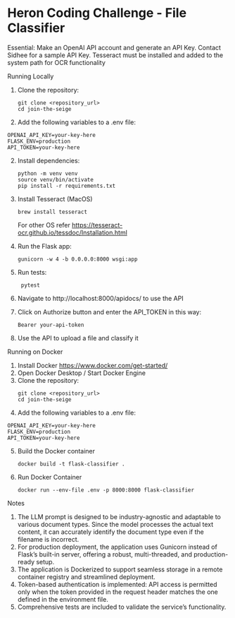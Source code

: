 # Heron Coding Challenge - File Classifier

Essential:
Make an OpenAI API account and generate an API Key. 
Contact Sidhee for a sample API Key.
Tesseract must be installed and added to the system path for OCR functionality

Running Locally

1. Clone the repository:
    ```shell
    git clone <repository_url>
    cd join-the-seige
    ```

2. Add the following variables to a .env file:

```
OPENAI_API_KEY=your-key-here
FLASK_ENV=production
API_TOKEN=your-key-here
```
2. Install dependencies:
    ```shell
    python -m venv venv
    source venv/bin/activate
    pip install -r requirements.txt
    ```
3. Install Tesseract (MacOS)
    ```
    brew install tesseract 
    ```
    For other OS refer https://tesseract-ocr.github.io/tessdoc/Installation.html

3. Run the Flask app:
    ```shell
    gunicorn -w 4 -b 0.0.0.0:8000 wsgi:app
    ```

4. Run tests:
   ```shell
    pytest
    ```

5. Navigate to http://localhost:8000/apidocs/  to use the API

6. Click on Authorize button and enter the API_TOKEN in this way:
    ```
    Bearer your-api-token
    ```

7. Use the API to upload a file and classify it


Running on Docker

1. Install Docker https://www.docker.com/get-started/
2. Open Docker Desktop / Start Docker Engine
3. Clone the repository:
    ```shell
    git clone <repository_url>
    cd join-the-seige
    ```
4. Add the following variables to a .env file:

```
OPENAI_API_KEY=your-key-here
FLASK_ENV=production
API_TOKEN=your-key-here
```

5. Build the Docker container
    ```
    docker build -t flask-classifier .

    ```
6. Run Docker Container
   ```
   docker run --env-file .env -p 8000:8000 flask-classifier
   ```


Notes
1. The LLM prompt is designed to be industry-agnostic and adaptable to various document types. Since the model processes the actual text content, it can accurately identify the document type even if the filename is incorrect.
2. For production deployment, the application uses Gunicorn instead of Flask’s built-in server, offering a robust, multi-threaded, and production-ready setup.
3. The application is Dockerized to support seamless storage in a remote container registry and streamlined deployment.
4. Token-based authentication is implemented: API access is permitted only when the token provided in the request header matches the one defined in the environment file.
5. Comprehensive tests are included to validate the service’s functionality.

